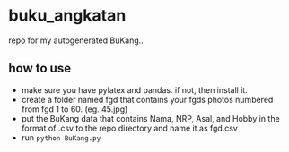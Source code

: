 # buku_angkatan
repo for my autogenerated BuKang..
## how to use
- make sure you have pylatex and pandas. if not, then install it.
- create a folder named fgd that contains your fgds photos numbered from fgd 1 to 60. (eg. 45.jpg)
- put the BuKang data that contains Nama, NRP, Asal, and Hobby in the format of .csv to the repo directory and name it as fgd.csv
- run ``python BuKang.py``
